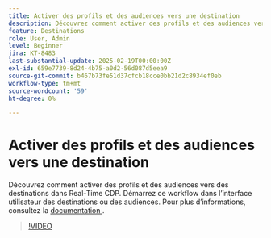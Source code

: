```yaml
---
title: Activer des profils et des audiences vers une destination
description: Découvrez comment activer des profils et des audiences vers des destinations dans Real-Time CDP.
feature: Destinations
role: User, Admin
level: Beginner
jira: KT-8483
last-substantial-update: 2025-02-19T00:00:00Z
exl-id: 659e7739-8d24-4b75-a0d2-56d087d5eea9
source-git-commit: b467b73fe51d37cfcb18cce0bb21d2c8934ef0eb
workflow-type: tm+mt
source-wordcount: '59'
ht-degree: 0%

---
```


# Activer des profils et des audiences vers une destination

Découvrez comment activer des profils et des audiences vers des destinations dans Real-Time CDP.  Démarrez ce workflow dans l’interface utilisateur des destinations ou des audiences. Pour plus d’informations, consultez la [ documentation ](https://experienceleague.adobe.com/fr/docs/experience-platform/destinations/ui/activate/activation-overview).

>[!VIDEO](https://video.tv.adobe.com/v/336046/?learn=on&enablevpops)

